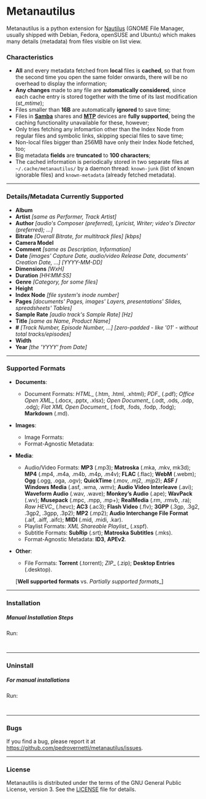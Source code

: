 # Metanautilus

Metanautilus is a python extension for [Nautilus](https://en.wikipedia.org/wiki/GNOME_Files) (GNOME File Manager, usually shipped with Debian, Fedora, openSUSE and Ubuntu) which makes many details (metadata) from files visible on list view.

### Characteristics

* __All__ and every metadata fetched from __local__ files is __cached__, so that from the second time you open the same folder onwards, there will be no overhead to display the information;
* __Any changes__ made to any file are __automatically considered__, since each cache entry is stored together with the time of its last modification (_st_mtime_);
* Files smaller than __16B__ are automatically __ignored__ to save time;
* Files in [__Samba__](https://en.wikipedia.org/wiki/Samba_(software)) shares and [__MTP__](https://en.wikipedia.org/wiki/Media_Transfer_Protocol) devices are __fully supported__, being the caching functionality unavailable for these, however;
* Only tries fetching any infomartion other than the Index Node from regular files and symbolic links, skipping special files to save time;
* Non-local files bigger than 256MB have only their Index Node fetched, too;
* Big metadata __fields__ are __truncated__ to __100 characters__;
* The cached information is periodically stored in two separate files at `~/.cache/metanautilus/` by a daemon thread: `known-junk` (list of known ignorable files) and `known-metadata` (already fetched metadata).

----
### Details/Metadata Currently Supported

* __Album__
* __Artist__ *[same as Performer, Track Artist]*
* __Author__ *[audio's Composer (preferred), Lyricist, Writer; video's Director (preferred); ...]*
* __Bitrate__ *[Overall Bitrate, for multitrack files] [kbps]*
* __Camera Model__
* __Comment__ *[same as Description, Information]*
* __Date__ *[images' Capture Date, audio/video Release Date, documents' Creation Date, ...] [YYYY-MM-DD]*
* __Dimensions__ *[WxH]*
* __Duration__ *[HH:MM:SS]*
* __Genre__ *[Category, for some files]*
* __Height__
* __Index Node__ *[file system's inode number]*
* __Pages__ *[documents' Pages, images' Layers, presentations' Slides, spreadsheets' Tables]*
* __Sample Rate__ *[audio track's Sample Rate] [Hz]*
* __Title__ *[same as Name, Product Name]*
* __#__ *[Track Number, Episode Number, ...] [zero-padded - like '01' - without total tracks/episodes]*
* __Width__
* __Year__ *[the 'YYYY' from Date]*

----
### Supported Formats

* __Documents__: 
  * Document Formats: _HTML__ (.htm, .html, .xhtml); _PDF__ (.pdf); _Office Open XML__ (.docx, .pptx, .xlsx); _Open Document__ (.odt, .ods, .odp, .odg); _Flat XML Open Document__ (.fodt, .fods, .fodp, .fodg); __Markdown__ (.md).
* __Images__:
  * Image Formats: 
  * Format-Agnostic Metadata: 
* __Media__: 
  * Audio/Video Formats: __MP3__ (.mp3); __Matroska__ (.mka, .mkv, mk3d); __MP4__ (.mp4, .m4a, .m4b, .m4p, .m4v); __FLAC__ (.flac); __WebM__ (.webm); __Ogg__ (.ogg, .oga, .ogv); __QuickTime__ (.mov, .mj2, .mjp2); __ASF / Windows Media__ (.asf, .wma, .wmv); __Audio Video Interleave__ (.avi); __Waveform Audio__ (.wav, .wave); __Monkey’s Audio__ (.ape); __WavPack__ (.wv); __Musepack__ (.mpc, .mpp, .mp+); __RealMedia__ (.rm, .rmvb, .ra); _Raw HEVC__ (.hevc); __AC3__ (.ac3); __Flash Video__ (.flv); __3GPP__ (.3gp, .3g2, .3gp2, .3gpp, .3p2); __MP2__ (.mp2); __Audio Interchange File Format__ (.aif, .aiff, .aifc); __MIDI__ (.mid, .midi, .kar).
  * Playlist Formats: _XML Shareable Playlist__ (.xspf).
  * Subtitle Formats: __SubRip__ (.srt); __Matroska Subtitles__ (.mks).
  * Format-Agnostic Metadata: __ID3__, __APEv2__.
* __Other__:
  * File Formats: __Torrent__ (.torrent); _ZIP__ (.zip); __Desktop Entries__ (.desktop).

  [__Well supported formats__ vs. _Partially supported formats__]
  
----
### Installation
  

##### Manual Installation Steps

Run:

` `

----
### Uninstall

##### For manual installations

Run:

` `

----
### Bugs
If you find a bug, please report it at https://github.com/pedrovernetti/metanautilus/issues.

----
### License

Metanautilis is distributed under the terms of the GNU General Public License, version 3. See the [LICENSE](/LICENSE) file for details.

